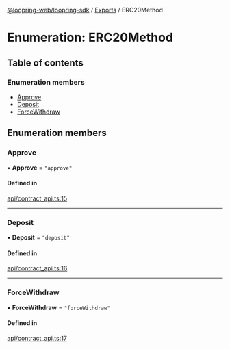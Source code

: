 [@loopring-web/loopring-sdk](../README.md) / [Exports](../modules.md) / ERC20Method

# Enumeration: ERC20Method

## Table of contents

### Enumeration members

- [Approve](ERC20Method.md#approve)
- [Deposit](ERC20Method.md#deposit)
- [ForceWithdraw](ERC20Method.md#forcewithdraw)

## Enumeration members

### Approve

• **Approve** = `"approve"`

#### Defined in

[api/contract_api.ts:15](https://github.com/Loopring/loopring_sdk/blob/427d9da/src/api/contract_api.ts#L15)

___

### Deposit

• **Deposit** = `"deposit"`

#### Defined in

[api/contract_api.ts:16](https://github.com/Loopring/loopring_sdk/blob/427d9da/src/api/contract_api.ts#L16)

___

### ForceWithdraw

• **ForceWithdraw** = `"forceWithdraw"`

#### Defined in

[api/contract_api.ts:17](https://github.com/Loopring/loopring_sdk/blob/427d9da/src/api/contract_api.ts#L17)
